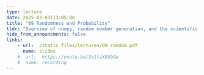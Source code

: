 ```yaml
---
type: lecture
date: 2025-03-03T13:05:00
title: "09 Randomness and Probability" 
tldr: "Overview of numpy, random number generation, and the scientific applications of random numbers"
hide_from_announcments: false
links: 
    - url:  /static_files/lectures/09_random.pdf
      name: slides
    #- url:  https://youtu.be/3v1liXEUbGw 
    #  name: recording
---
```

